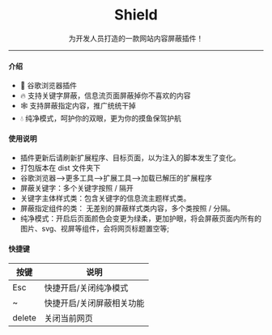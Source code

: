<h1 align="center">Shield</h1>
<p align="center">为开发人员打造的一款网站内容屏蔽插件！</p>

---

#### 介绍

- 📡 谷歌浏览器插件
- 🔥 支持关键字屏蔽，信息流页面屏蔽掉你不喜欢的内容
- 🕸️ 支持屏蔽指定内容，推广统统干掉
- 💧 纯净模式，呵护你的双眼，更为你的摸鱼保驾护航

#### 使用说明

- 插件更新后请刷新扩展程序、目标页面，以为注入的脚本发生了变化。
- 打包版本在 dist 文件夹下
- 谷歌浏览器-->更多工具-->扩展工具-->加载已解压的扩展程序
- 屏蔽关键字：多个关键字按照 / 隔开
- 关键字主体样式类：包含关键字的信息流主题样式类。
- 屏蔽指定组件的类： 无差别的屏蔽样式类内容，多个类按照 / 分隔。
- 纯净模式：开启后页面颜色会变更为绿柔，更加护眼，将会屏蔽页面内所有的图片、svg、视屏等组件，会将网页标题置空等;

#### 快捷键

| 按键   | 说明                      |
| ------ | ------------------------- |
| Esc    | 快捷开启/关闭纯净模式     |
| ~      | 快捷开启/关闭屏蔽相关功能 |
| delete | 关闭当前网页              |
